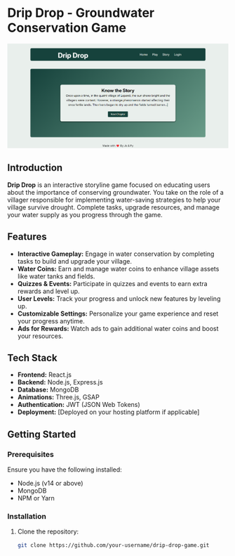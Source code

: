 # Drip Drop - Groundwater Conservation Game

![Preview](image.png)

## Introduction

**Drip Drop** is an interactive storyline game focused on educating users about the importance of conserving groundwater. You take on the role of a villager responsible for implementing water-saving strategies to help your village survive drought. Complete tasks, upgrade resources, and manage your water supply as you progress through the game.

## Features

- **Interactive Gameplay:** Engage in water conservation by completing tasks to build and upgrade your village.
- **Water Coins:** Earn and manage water coins to enhance village assets like water tanks and fields.
- **Quizzes & Events:** Participate in quizzes and events to earn extra rewards and level up.
- **User Levels:** Track your progress and unlock new features by leveling up.
- **Customizable Settings:** Personalize your game experience and reset your progress anytime.
- **Ads for Rewards:** Watch ads to gain additional water coins and boost your resources.

## Tech Stack

- **Frontend:** React.js
- **Backend:** Node.js, Express.js
- **Database:** MongoDB
- **Animations:** Three.js, GSAP
- **Authentication:** JWT (JSON Web Tokens)
- **Deployment:** [Deployed on your hosting platform if applicable]

## Getting Started

### Prerequisites

Ensure you have the following installed:

- Node.js (v14 or above)
- MongoDB
- NPM or Yarn

### Installation

1. Clone the repository:
   ```bash
   git clone https://github.com/your-username/drip-drop-game.git
   ```
